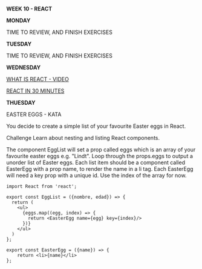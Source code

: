 **WEEK 10 - REACT**

**MONDAY**

TIME TO REVIEW, AND FINISH EXERCISES

**TUESDAY**

TIME TO REVIEW, AND FINISH EXERCISES

**WEDNESDAY**

[WHAT IS REACT - VIDEO](https://www.youtube.com/watch?v=N3AkSS5hXMA)

[REACT IN 30 MINUTES](https://www.youtube.com/watch?v=hQAHSlTtcmY)

**THUESDAY**

EASTER EGGS - KATA

You decide to create a simple list of your favourite Easter eggs in React.

Challenge
Learn about nesting and listing React components.

The component EggList will set a prop called eggs which is an array of your favourite easter eggs e.g. "Lindt".
Loop through the props.eggs to output a unorder list of Easter eggs.
Each list item should be a component called EasterEgg with a prop name, to render the name in a li tag.
Each EasterEgg will need a key prop with a unique id. Use the index of the array for now.

```
import React from 'react';

export const EggList = ({nombre, edad}) => {
  return (
    <ul>
      {eggs.map((egg, index) => {
        return <EasterEgg name={egg} key={index}/>
      })}
    </ul>
  )
};

export const EasterEgg = ({name}) => {
    return <li>{name}</li>
};
```
